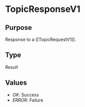 # TopicResponseV1

## Purpose

<!-- --8<-- [start:purpose] -->
Response to a [[TopicRequestV1]].
<!-- --8<-- [end:purpose] -->

## Type

<!-- --8<-- [start:type] -->
<div class="type" markdown>

*Result*

</div>
<!-- --8<-- [end:type] -->

## Values

- *OK*: Success
- *ERROR*: Failure

